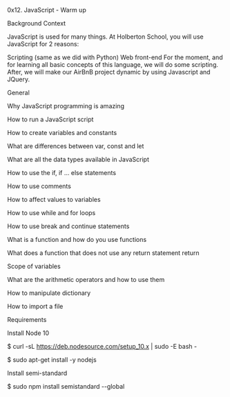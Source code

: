 0x12. JavaScript - Warm up

Background Context

JavaScript is used for many things. At Holberton School, you will use JavaScript for 2 reasons:



Scripting (same as we did with Python) Web front-end For the moment, and for learning all basic concepts of this language, we will do some scripting. After, we will make our AirBnB project dynamic by using Javascript and JQuery.



General

Why JavaScript programming is amazing

How to run a JavaScript script

How to create variables and constants

What are differences between var, const and let

What are all the data types available in JavaScript

How to use the if, if ... else statements

How to use comments

How to affect values to variables

How to use while and for loops

How to use break and continue statements

What is a function and how do you use functions

What does a function that does not use any return statement return

Scope of variables

What are the arithmetic operators and how to use them

How to manipulate dictionary

How to import a file

Requirements

Install Node 10

$ curl -sL https://deb.nodesource.com/setup_10.x | sudo -E bash -

$ sudo apt-get install -y nodejs

Install semi-standard

$ sudo npm install semistandard --global
